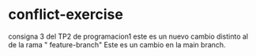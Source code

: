 # conflict-exercise
consigna 3 del TP2 de programacion1
este es un nuevo cambio distinto al de la rama " feature-branch"
Este es un cambio en la main branch.
